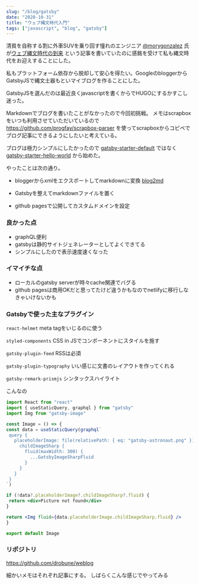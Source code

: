 ```yaml
---
slug: "/blog/gatsby"
date: "2020-10-31"
title: "ウェブ縄文時代入門"
tags: ["javascript", "blog", "gatsby"]
---
```


清貧を自称する割に外車SUVを乗り回す憧れのエンジニア [@morygonzalez](https://portalshit.net/morygonzalez) 氏が[ウェブ縄文時代の到来](https://portalshit.net/2020/09/04/the-internet-jomon-period) という記事を書いていたのに感銘を受けて私も縄文時代をお迎えすることにした。

私もプラットフォーム依存から脱却して安心を得たい。GoogleのbloggerからGatsbyJSで縄文土器もといマイブログを作ることにした。

GatsbyJSを選んだのは最近良くjavascriptを書くからでHUGOにするかすこし迷った。

Markdownでブログを書いたことがなかったので今回初挑戦。
メモはscrapboxをいつも利用させていただいているので https://github.com/progfay/scrapbox-parser を使ってscrapboxからコピペでブログ記事にできるようにしたいと考えている。

ブログは極力シンプルにしたかったので [gatsby-starter-default](https://github.com/gatsbyjs/gatsby-starter-default) ではなく [gatsby-starter-hello-world](https://github.com/gatsbyjs/gatsby-starter-hello-world) から始めた。

やったことは次の通り。

- bloggerからxmlをエクスポートしてmarkdownに変換
[blog2md](https://github.com/palaniraja/blog2md)

- Gatsbyを整えてmarkdownファイルを置く

- github pagesで公開してカスタムドメインを設定


### 良かった点
- graphQL便利
- gatsbyは静的サイトジェネレーターとしてよくできてる
- シンプルにしたので表示速度速くなった

### イマイチな点
- ローカルのgatsby serverが時々cache関連でバグる
- github pagesは商用OKだと思ってたけど違うかもなのでnetlifyに移行しなきゃいけないかも 

### Gatsbyで使った主なプラグイン

`react-helmet` meta tagをいじるのに使う
 
`styled-components` CSS in JSでコンポーネントにスタイルを施す

 `gatsby-plugin-feed`  RSSは必須
 
  `gatsby-plugin-typography` いい感じに文書のレイアウトを作ってくれる
  
  `gatsby-remark-prismjs` シンタックスハイライト

   こんなの
   ```jsx
import React from "react"
import { useStaticQuery, graphql } from "gatsby"
import Img from "gatsby-image"

const Image = () => {
  const data = useStaticQuery(graphql`
    query {
      placeholderImage: file(relativePath: { eq: "gatsby-astronaut.png" }) {
        childImageSharp {
          fluid(maxWidth: 300) {
            ...GatsbyImageSharpFluid
          }
        }
      }
    }
  `)

  if (!data?.placeholderImage?.childImageSharp?.fluid) {
    return <div>Picture not found</div>
  }

  return <Img fluid={data.placeholderImage.childImageSharp.fluid} />
}

export default Image
```

### リポジトリ
https://github.com/drobune/weblog

細かいメモはそれぞれ記事にする。
しばらくこんな感じでやってみる